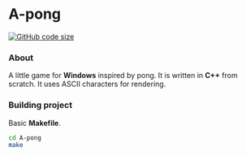 # A-pong
[![GitHub code size](https://img.shields.io/github/languages/code-size/0starzyk/A-pong?style=flat)](https://github.com/0starzyk/A-pong)
### About
A little game for **Windows** inspired by pong. It is written in **C++** from scratch. It uses ASCII characters for rendering.
### Building project
Basic **Makefile**.
```sh
cd A-pong
make
```
